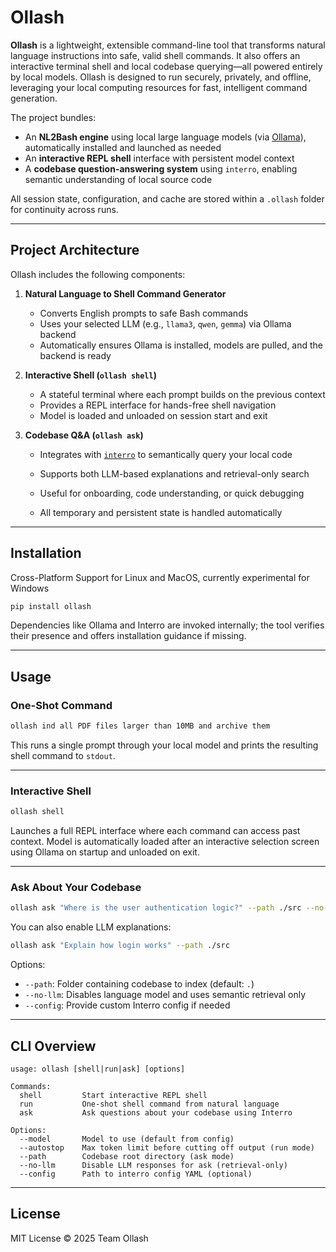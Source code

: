 

# Ollash

**Ollash** is a lightweight, extensible command-line tool that transforms natural language instructions into safe, valid shell commands. It also offers an interactive terminal shell and local codebase querying—all powered entirely by local models. Ollash is designed to run securely, privately, and offline, leveraging your local computing resources for fast, intelligent command generation.

The project bundles:

* An **NL2Bash engine** using local large language models (via [Ollama](https://ollama.com)), automatically installed and launched as needed
* An **interactive REPL shell** interface with persistent model context
* A **codebase question-answering system** using `interro`, enabling semantic understanding of local source code

All session state, configuration, and cache are stored within a `.ollash` folder for continuity across runs.

---

## Project Architecture

Ollash includes the following components:

1. **Natural Language to Shell Command Generator**

   * Converts English prompts to safe Bash commands
   * Uses your selected LLM (e.g., `llama3`, `qwen`, `gemma`) via Ollama backend
   * Automatically ensures Ollama is installed, models are pulled, and the backend is ready

2. **Interactive Shell (`ollash shell`)**

   * A stateful terminal where each prompt builds on the previous context
   * Provides a REPL interface for hands-free shell navigation
   * Model is loaded and unloaded on session start and exit

3. **Codebase Q\&A (`ollash ask`)**

   * Integrates with [`interro`](https://github.com/slaterlabs/interro) to semantically query your local code
   * Supports both LLM-based explanations and retrieval-only search
   * Useful for onboarding, code understanding, or quick debugging

   * All temporary and persistent state is handled automatically

---

## Installation

Cross-Platform Support for Linux and MacOS, currently experimental for Windows

```bash
pip install ollash
```

Dependencies like Ollama and Interro are invoked internally; the tool verifies their presence and offers installation guidance if missing.

---

## Usage

### One-Shot Command

```bash
ollash ind all PDF files larger than 10MB and archive them
```

This runs a single prompt through your local model and prints the resulting shell command to `stdout`.

---

### Interactive Shell

```bash
ollash shell 
```

Launches a full REPL interface where each command can access past context. Model is automatically loaded after an interactive selection screen using Ollama on startup and unloaded on exit.

---

### Ask About Your Codebase

```bash
ollash ask "Where is the user authentication logic?" --path ./src --no-llm
```

You can also enable LLM explanations:

```bash
ollash ask "Explain how login works" --path ./src
```

Options:

* `--path`: Folder containing codebase to index (default: `.`)
* `--no-llm`: Disables language model and uses semantic retrieval only
* `--config`: Provide custom Interro config if needed

---

## CLI Overview

```
usage: ollash [shell|run|ask] [options]

Commands:
  shell         Start interactive REPL shell
  run           One-shot shell command from natural language
  ask           Ask questions about your codebase using Interro

Options:
  --model       Model to use (default from config)
  --autostop    Max token limit before cutting off output (run mode)
  --path        Codebase root directory (ask mode)
  --no-llm      Disable LLM responses for ask (retrieval-only)
  --config      Path to interro config YAML (optional)
```

---
## License

MIT License
© 2025 Team Ollash

